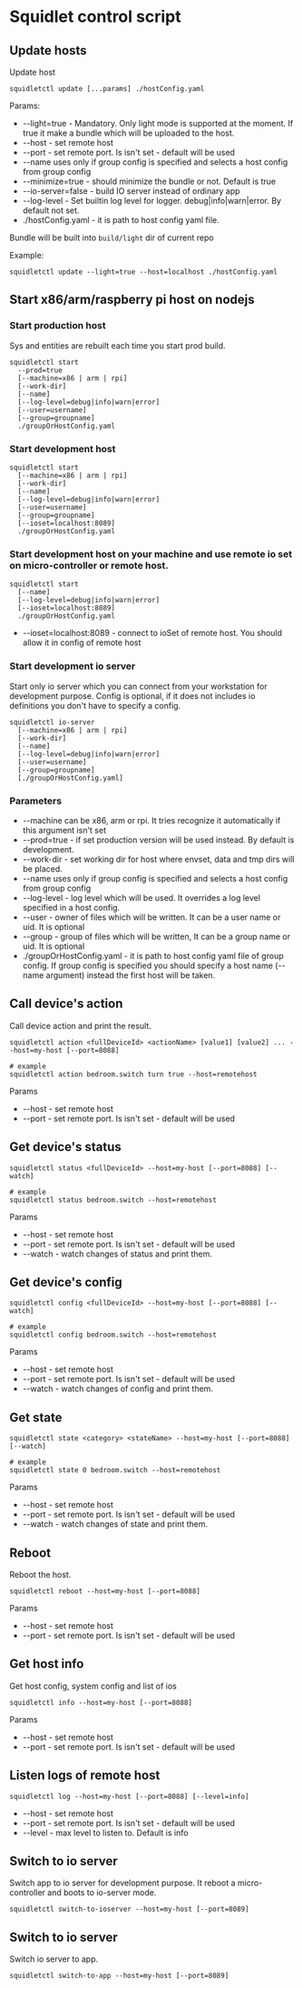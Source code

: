# Squidlet control script

## Update hosts

Update host

    squidletctl update [...params] ./hostConfig.yaml
    
Params:

* --light=true - Mandatory. Only light mode is supported at the moment. If true it make a bundle
  which will be uploaded to the host.
* --host - set remote host
* --port - set remote port. Is isn't set - default will be used
* --name uses only if group config is specified and selects a host config from group config
* --minimize=true - should minimize the bundle or not. Default is true
* --io-server=false - build IO server instead of ordinary app
* --log-level - Set builtin log level for logger. debug|info|warn|error. By default not set.
* ./hostConfig.yaml - it is path to host config yaml file.

Bundle will be built into `build/light` dir of current repo

Example:

    squidletctl update --light=true --host=localhost ./hostConfig.yaml


## Start x86/arm/raspberry pi host on nodejs
 
### Start production host

Sys and entities are rebuilt each time you start prod build.

    squidletctl start
      --prod=true
      [--machine=x86 | arm | rpi]
      [--work-dir]
      [--name]
      [--log-level=debug|info|warn|error]
      [--user=username]
      [--group=groupname]
      ./groupOrHostConfig.yaml

### Start development host

    squidletctl start
      [--machine=x86 | arm | rpi]
      [--work-dir]
      [--name]
      [--log-level=debug|info|warn|error]
      [--user=username]
      [--group=groupname]
      [--ioset=localhost:8089]
      ./groupOrHostConfig.yaml
      
### Start development host on your machine and use remote io set on micro-controller or remote host.

    squidletctl start
      [--name]
      [--log-level=debug|info|warn|error]
      [--ioset=localhost:8089]
      ./groupOrHostConfig.yaml

* --ioset=localhost:8089 - connect to ioSet of remote host. You should allow it in config of remote host

### Start development io server

Start only io server which you can connect from your workstation for development purpose.
Config is optional, if it does not includes io definitions you don't have to specify a config.

    squidletctl io-server
      [--machine=x86 | arm | rpi]
      [--work-dir]
      [--name]
      [--log-level=debug|info|warn|error]
      [--user=username]
      [--group=groupname]
      [./groupOrHostConfig.yaml]

### Parameters

* --machine can be x86, arm or rpi. It tries recognize it automatically if this argument isn't set
* --prod=true - if set production version will be used instead. By default is development.
* --work-dir - set working dir for host where envset, data and tmp dirs will be placed.
* --name uses only if group config is specified and selects a host config from group config
* --log-level - log level which will be used. It overrides a log level specified in a host config.
* --user - owner of files which will be written. It can be a user name or uid. It is optional
* --group - group of files which will be written, It can be a group name or uid. It is optional
* ./groupOrHostConfig.yaml - it is path to host config yaml file of group config.
  If group config is specified you should specify a host name (--name argument)
  instead the first host will be taken.

## Call device's action

Call device action and print the result.

    squidletctl action <fullDeviceId> <actionName> [value1] [value2] ... --host=my-host [--port=8088]

    # example
    squidletctl action bedroom.switch turn true --host=remotehost

Params
* --host - set remote host
* --port - set remote port. Is isn't set - default will be used


## Get device's status

    squidletctl status <fullDeviceId> --host=my-host [--port=8088] [--watch]
    
    # example
    squidletctl status bedroom.switch --host=remotehost
    
Params
* --host - set remote host
* --port - set remote port. Is isn't set - default will be used
* --watch - watch changes of status and print them.

## Get device's config

    squidletctl config <fullDeviceId> --host=my-host [--port=8088] [--watch]
    
    # example
    squidletctl config bedroom.switch --host=remotehost
    
Params
* --host - set remote host
* --port - set remote port. Is isn't set - default will be used
* --watch - watch changes of config and print them.

## Get state

    squidletctl state <category> <stateName> --host=my-host [--port=8088] [--watch]
    
    # example
    squidletctl state 0 bedroom.switch --host=remotehost

Params
* --host - set remote host
* --port - set remote port. Is isn't set - default will be used
* --watch - watch changes of state and print them.

## Reboot

Reboot the host.

    squidletctl reboot --host=my-host [--port=8088]
    
Params
* --host - set remote host
* --port - set remote port. Is isn't set - default will be used

## Get host info

Get host config, system config and list of ios

    squidletctl info --host=my-host [--port=8088]
    
Params
* --host - set remote host
* --port - set remote port. Is isn't set - default will be used

## Listen logs of remote host

    squidletctl log --host=my-host [--port=8088] [--level=info]
    
* --host - set remote host
* --port - set remote port. Is isn't set - default will be used
* --level - max level to listen to. Default is info

## Switch to io server

Switch app to io server for development purpose.
It reboot a micro-controller and boots to io-server mode.

    squidletctl switch-to-ioserver --host=my-host [--port=8089]

## Switch to io server

Switch io server to app.

    squidletctl switch-to-app --host=my-host [--port=8089]
